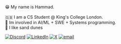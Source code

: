 😁 My name is Hammad. <br><br>🇬🇧 I am a CS Student @ King's College London.<br>🤖 Im involved in AI/ML + SWE + Systems programming.<br>🐫 I like sand dunes<br>

[![Discord](https://img.shields.io/badge/Discord-%237289DA.svg?logo=discord&logoColor=white)](https://discord.gg/vesuvius1) [![LinkedIn](https://img.shields.io/badge/LinkedIn-%230077B5.svg?logo=linkedin&logoColor=white)](https://uk.linkedin.com/in/hammad-rashid-23a3ba284?trk=people-guest_people_search-card) [![X](https://img.shields.io/badge/X-black.svg?logo=X&logoColor=white)](https://x.com/HMD_TWX) [![email](https://img.shields.io/badge/Email-D14836?logo=gmail&logoColor=white)](mailto:itshammad@outlook.com) <br><br><br>

